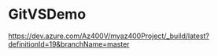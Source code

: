 # GitVSDemo
https://dev.azure.com/Az400V/myaz400Project/_build/latest?definitionId=19&branchName=master
